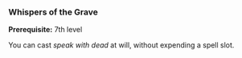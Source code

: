 ### Whispers of the Grave
**Prerequisite:** 7th level

You can cast *speak with dead* at will, without expending a spell slot.
